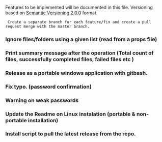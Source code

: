 Features to be implemented will be documented in this file.
Versioning based on [Semantic Versioning 2.0.0](http://semver.org/) format.

``` Create a separate branch for each feature/fix and create a pull request merge with the master branch.```

### Ignore files/folders using a given list (read from a props file)

### Print summary message after the operation (Total count of files, successfully completed files, failed files etc )

### Release as a portable windows application with gitbash.

### Fix typo. (password confirmation)

### Warning on weak passwords

### Update the Readme on Linux instalation (portable & non-portable installation)

### Install script to pull the latest release from the repo.